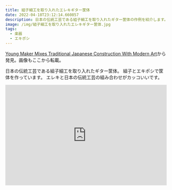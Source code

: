 ```yaml
---
title: 組子細工を取り入れたエレキギター筐体
date: 2022-04-18T23:12:14.660857
description: 日本の伝統工芸である組子細工を取り入れたギター筐体の作例を紹介します。
image: /img/組子細工を取り入れたエレキギター筐体.jpg
tags:
  - 楽器
  - エキポシ
---
```

[Young Maker Mixes Traditional Japanese Construction With Modern Art](https://hackaday.com/2022/01/25/young-maker-mixes-traditional-japanese-construction-with-modern-art/)から発見。画像もここから転載。

日本の伝統工芸である組子細工を取り入れたギター筐体。 組子とエキポシで筐体を作っています。
エレキと日本の伝統工芸の組み合わせがカッコいいです。

<iframe width="100%" height="315" src="https://www.youtube.com/embed/U5r_PE2OznM" title="YouTube video player" frameborder="0" allow="accelerometer; autoplay; clipboard-write; encrypted-media; gyroscope; picture-in-picture" allowfullscreen></iframe>

